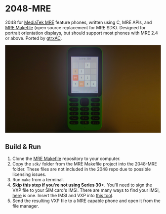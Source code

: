 2048-MRE
========

2048 for [MediaTek MRE](https://lpcwiki.miraheze.org/wiki/MAUI_Runtime_Environment) feature phones, written using C, MRE APIs, and [MRE Makefile](https://github.com/gtrxAC/mre-makefile) (open source replacement for MRE SDK). Designed for portrait orientation displays, but should support most phones with MRE 2.4 or above. Ported by [gtrxAC](https://github.com/gtrxAC).

![2048-MRE Nokia 215 Photo](../image/2048-MRE-Nokia-215-Photo.jpg)

## Build & Run

1. Clone the [MRE Makefile](https://github.com/gtrxAC/mre-makefile) repository to your computer.
2. Copy the `sdk/` folder from the MRE Makefile project into the 2048-MRE folder. These files are not included in the 2048 repo due to possible licensing issues.
3. Run `make` from a terminal.
4. **Skip this step if you're not using Series 30+.** You'll need to sign the VXP file to your SIM card's IMSI. There are many ways to find your IMSI, [here](https://github.com/raspiduino/mre-sdk/discussions/1#discussioncomment-3571276) is one. Insert the IMSI and VXP into [this tool](https://vxpatch.luxferre.top/).
5. Send the resulting VXP file to a MRE capable phone and open it from the file manager. 